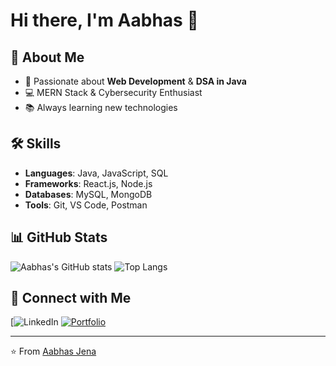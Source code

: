 # Hi there, I'm Aabhas 👋

## 🚀 About Me
- 🎯 Passionate about **Web Development** & **DSA in Java**
- 💻 MERN Stack & Cybersecurity Enthusiast
- 📚 Always learning new technologies

## 🛠 Skills
- **Languages**: Java, JavaScript, SQL
- **Frameworks**: React.js, Node.js
- **Databases**: MySQL, MongoDB
- **Tools**: Git, VS Code, Postman

## 📊 GitHub Stats
![Aabhas's GitHub stats](https://github-readme-stats.vercel.app/api?username=aabhasjena&show_icons=true&theme=radical)
![Top Langs](https://github-readme-stats.vercel.app/api/top-langs/?username=aabhasjena&layout=compact&theme=radical)

## 🔗 Connect with Me
[![LinkedIn](https://www.linkedin.com/in/aabhas-jena-891112220/)
[![Portfolio](https://img.shields.io/badge/Portfolio-Website-orange)](https://YOUR-PORTFOLIO-LINK)

---
⭐️ From [Aabhas Jena](https://github.com/aabhasjena)
